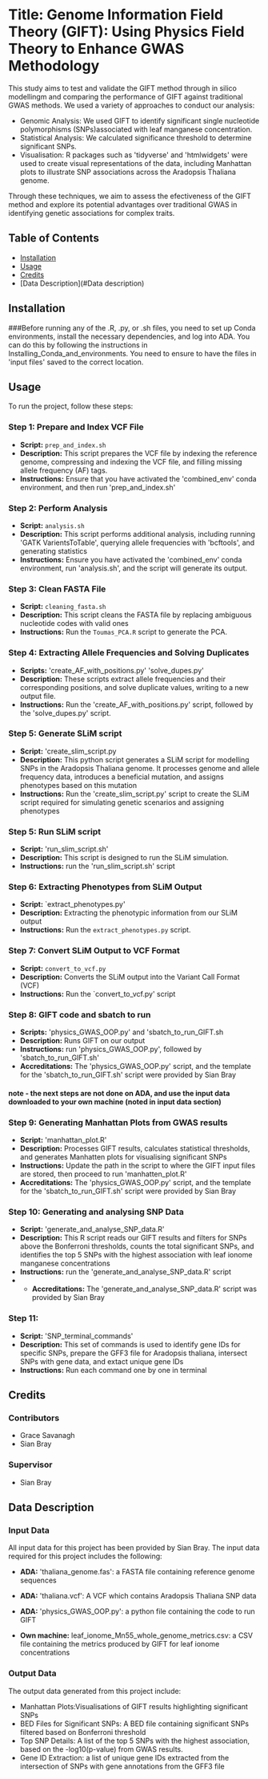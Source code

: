 
# Title: Genome Information Field Theory (GIFT): Using Physics Field Theory to Enhance GWAS Methodology

This study aims to test and validate the GIFT method through in silico modellingm and comparing the performance of GIFT against traditional GWAS methods. We used a variety of approaches to conduct our analysis:

- Genomic Analysis: We used GIFT to identify significant single nucleotide polymorphisms (SNPs)associated with leaf manganese concentration.
- Statistical Analysis: We calculated significance threshold to determine significant SNPs.
- Visualisation: R packages such as 'tidyverse' and 'htmlwidgets' were used to create visual representations of the data, including Manhattan plots to illustrate SNP associations across the Aradopsis Thaliana genome.

Through these techniques, we aim to assess the efectiveness of the GIFT method and explore its potential advantages over traditional GWAS in identifying genetic associations for complex traits.

## Table of Contents

- [Installation](#installation)
- [Usage](#usage)
- [Credits](#credits)
- [Data Description](#Data description)



## Installation 


###Before running any of the .R, .py, or .sh files, you need to set up Conda environments, install the necessary dependencies, and log into ADA. You can do this by following the instructions in Installing_Conda_and_environments. You need to ensure to have the files in 'input files' saved to the correct location.



## Usage

To run the project, follow these steps:

### Step 1: Prepare and Index VCF File

- **Script:** `prep_and_index.sh`
- **Description:** This script prepares the VCF file by indexing the reference genome, compressing and indexing the VCF file, and filling missing allele frequency (AF) tags.
- **Instructions:** Ensure that you have activated the 'combined_env' conda environment, and then run 'prep_and_index.sh'

### Step 2: Perform Analysis

- **Script:** `analysis.sh`
- **Description:** This script performs additional analysis, including running 'GATK VarientsToTable', querying allele frequencies with 'bcftools', and generating statistics
- **Instructions:** Ensure you have activated the 'combined_env' conda environment, run 'analysis.sh', and the script will generate its output.

### Step 3: Clean FASTA File

- **Script:** `cleaning_fasta.sh`
- **Description:** This script cleans the FASTA file by replacing ambiguous nucleotide codes with valid ones
- **Instructions:** Run the `Toumas_PCA.R` script to generate the PCA.

### Step 4: Extracting Allele Frequencies and Solving Duplicates

- **Scripts:** 'create_AF_with_positions.py' 'solve_dupes.py'
- **Description:** These scripts extract allele frequencies and their corresponding positions, and solve duplicate values, writing to a new output file.
- **Instructions:** Run the 'create_AF_with_positions.py' script, followed by the 'solve_dupes.py' script.

### Step 5: Generate SLiM script

- **Script:** 'create_slim_script.py
- **Description:** This python script generates a SLiM script for modelling SNPs in the Aradopsis Thaliana genome. It processes genome and allele frequency data, introduces a beneficial mutation, and assigns phenotypes based on this mutation
- **Instructions:** Run the 'create_slim_script.py' script to create the SLiM script required for simulating genetic scenarios and assigning phenotypes

### Step 5: Run SLiM script

- **Script:** 'run_slim_script.sh'
- **Description:** This script is designed to run the SLiM simulation. 
- **Instructions:** run the 'run_slim_script.sh' script

### Step 6: Extracting Phenotypes from SLiM Output

- **Script:** `extract_phenotypes.py'
- **Description:** Extracting the phenotypic information from our SLiM output
- **Instructions:** Run the `extract_phenotypes.py` script.


### Step 7: Convert SLiM Output to VCF Format

- **Script:** `convert_to_vcf.py`
- **Description:** Converts the SLiM output into the Variant Call Format (VCF)
- **Instructions:** Run the `convert_to_vcf.py' script


### Step 8: GIFT code and sbatch to run 

- **Scripts:** 'physics_GWAS_OOP.py' and 'sbatch_to_run_GIFT.sh
- **Description:** Runs GIFT on our output
- **Instructions:** run 'physics_GWAS_OOP.py', followed by 'sbatch_to_run_GIFT.sh'
- **Accreditations:** The 'physics_GWAS_OOP.py' script, and the template for the 'sbatch_to_run_GIFT.sh' script were provided by Sian Bray

#### note - the next steps are not done on ADA, and use the input data downloaded to your own machine (noted in input data section)

### Step 9: Generating Manhattan Plots from GWAS results
- **Script:** 'manhattan_plot.R'
- **Description:** Processes GIFT results, calculates statistical thresholds, and generates Manhatten plots for visualising significant SNPs
- **Instructions:** Update the path in the script to where the GIFT input files are stored, then proceed to run 'manhatten_plot.R'
- **Accreditations:** The 'physics_GWAS_OOP.py' script, and the template for the 'sbatch_to_run_GIFT.sh' script were provided by Sian Bray

### Step 10: Generating and analysing SNP Data
- **Script:** 'generate_and_analyse_SNP_data.R'
- **Description:** This R script reads our GIFT results and filters for SNPs above the Bonferroni thresholds, counts the total significant SNPs, and identifies the top 5 SNPs with the highest association with leaf ionome manganese concentrations
- **Instructions:** run the 'generate_and_analyse_SNP_data.R' script
- - **Accreditations:** The 'generate_and_analyse_SNP_data.R' script was provided by Sian Bray

### Step 11:
- **Script:** 'SNP_terminal_commands'
- **Description:** This set of commands is used to identify gene IDs for specific SNPs, prepare the GFF3 file for Aradopsis thaliana, intersect SNPs with gene data, and extact unique gene IDs
- **Instructions:** Run each command one by one in terminal



## Credits

### Contributors
- Grace Savanagh
- Sian Bray


### Supervisor
- Sian Bray



## Data Description

### Input Data

All input data for this project has been provided by Sian Bray. The input data required for this project includes the following:

- **ADA:** 'thaliana_genome.fas': a FASTA file containing reference genome sequences
- **ADA:** 'thaliana.vcf': A VCF which contains Aradopsis Thaliana SNP data
- **ADA:** 'physics_GWAS_OOP.py': a python file containing the code to run GIFT

- **Own machine:** leaf_ionome_Mn55_whole_genome_metrics.csv: a CSV file containing the metrics produced by GIFT for leaf ionome concentrations




### Output Data

The output data generated from this project include:

- Manhattan Plots:Visualisations of GIFT results highlighting significant SNPs
- BED Files for Significant SNPs: A BED file containing significant SNPs filtered based on Bonferroni threshold
- Top SNP Details: A list of the top 5 SNPs with the highest association, based on the -log10(p-value) from GWAS results.
- Gene ID Extraction: a list of unique gene IDs extracted from the intersection of SNPs with gene annotations from the GFF3 file

